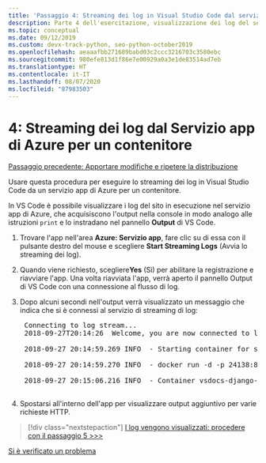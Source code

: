 ```yaml
---
title: 'Passaggio 4: Streaming dei log in Visual Studio Code dal servizio app di Azure per un contenitore'
description: Parte 4 dell'esercitazione, visualizzazione dei log del servizio app di Azure per monitorarne il comportamento.
ms.topic: conceptual
ms.date: 09/12/2019
ms.custom: devx-track-python, seo-python-october2019
ms.openlocfilehash: aeaaafbb271689babd03c2ccc3216703c3580ebc
ms.sourcegitcommit: 980efe813d1f86e7e00929a0a3e1de83514ad7eb
ms.translationtype: HT
ms.contentlocale: it-IT
ms.lasthandoff: 08/07/2020
ms.locfileid: "87983503"
---
```

# <a name="4-stream-logs-from-azure-app-service-for-a-container"></a>4: Streaming dei log dal Servizio app di Azure per un contenitore

[Passaggio precedente: Apportare modifiche e ripetere la distribuzione](tutorial-deploy-containers-03.md)

Usare questa procedura per eseguire lo streaming dei log in Visual Studio Code da un servizio app di Azure per un contenitore.

In VS Code è possibile visualizzare i log del sito in esecuzione nel servizio app di Azure, che acquisiscono l'output nella console in modo analogo alle istruzioni `print` e lo instradano nel pannello **Output** di VS Code.

1. Trovare l'app nell'area **Azure: Servizio app**, fare clic su di essa con il pulsante destro del mouse e scegliere **Start Streaming Logs** (Avvia lo streaming dei log).

1. Quando viene richiesto, scegliere**Yes** (Sì) per abilitare la registrazione e riavviare l'app. Una volta riavviata l'app, verrà aperto il pannello Output di VS Code con una connessione al flusso di log.

1. Dopo alcuni secondi nell'output verrà visualizzato un messaggio che indica che si è connessi al servizio di streaming di log:

    <pre>
    Connecting to log stream...
    2018-09-27T20:14:26  Welcome, you are now connected to log-streaming service.

    2018-09-27 20:14:59.269 INFO  - Starting container for site

    2018-09-27 20:14:59.270 INFO  - docker run -d -p 24138:8000 --name vsdocs-django-sample-container_0 -e WEBSITES_PORT=8000 -e WEBSITE_SITE_NAME=vsdocs-django-sample-container -e WEBSITE_AUTH_ENABLED=False -e WEBSITE_ROLE_INSTANCE_ID=0 -e WEBSITE_INSTANCE_ID=02c705ae24eaf5f298e553a9c2724b9fe4485707c2d1c36137cd02931091e561 -e HTTP_LOGGING_ENABLED=1 vsdocsregistry.azurecr.io/python-sample-vscode-django-tutorial:latest

    2018-09-27 20:15:06.216 INFO  - Container vsdocs-django-sample-container_0 for site vsdocs-django-sample-container initialized successfully.
    </pre>

1. Spostarsi all'interno dell'app per visualizzare output aggiuntivo per varie richieste HTTP.

> [!div class="nextstepaction"]
> [I log vengono visualizzati: procedere con il passaggio 5 >>>](tutorial-deploy-containers-05.md)

[Si è verificato un problema](https://www.research.net/r/PWZWZ52?tutorial=vscode-appservice-containers&step=04-stream-logs)
